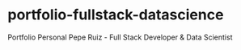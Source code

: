 # portfolio-fullstack-datascience
Portfolio Personal Pepe Ruiz - Full Stack Developer &amp; Data Scientist
